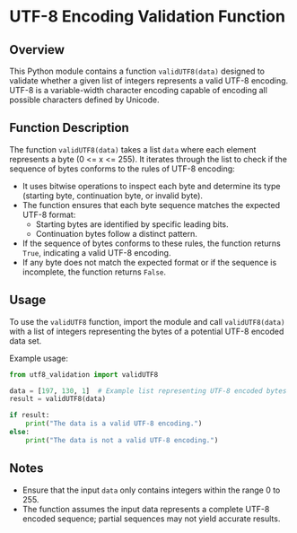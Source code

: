 # UTF-8 Encoding Validation Function

## Overview

This Python module contains a function `validUTF8(data)` designed to validate whether a given list of integers represents a valid UTF-8 encoding. UTF-8 is a variable-width character encoding capable of encoding all possible characters defined by Unicode.

## Function Description

The function `validUTF8(data)` takes a list `data` where each element represents a byte (0 <= x <= 255). It iterates through the list to check if the sequence of bytes conforms to the rules of UTF-8 encoding:

- It uses bitwise operations to inspect each byte and determine its type (starting byte, continuation byte, or invalid byte).
- The function ensures that each byte sequence matches the expected UTF-8 format:
  - Starting bytes are identified by specific leading bits.
  - Continuation bytes follow a distinct pattern.
- If the sequence of bytes conforms to these rules, the function returns `True`, indicating a valid UTF-8 encoding.
- If any byte does not match the expected format or if the sequence is incomplete, the function returns `False`.

## Usage

To use the `validUTF8` function, import the module and call `validUTF8(data)` with a list of integers representing the bytes of a potential UTF-8 encoded data set.

Example usage:
```python
from utf8_validation import validUTF8

data = [197, 130, 1]  # Example list representing UTF-8 encoded bytes
result = validUTF8(data)

if result:
    print("The data is a valid UTF-8 encoding.")
else:
    print("The data is not a valid UTF-8 encoding.")
```

## Notes
- Ensure that the input `data` only contains integers within the range 0 to 255.
- The function assumes the input data represents a complete UTF-8 encoded sequence; partial sequences may not yield accurate results.
